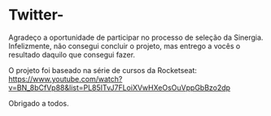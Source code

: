# Twitter-

 Agradeço a oportunidade de participar no processo de seleção da Sinergia. Infelizmente, não consegui concluir o projeto, mas entrego a vocês o  resultado daquilo que consegui fazer. 

O projeto foi baseado na série de cursos da Rocketseat: https://www.youtube.com/watch?v=BN_8bCfVp88&list=PL85ITvJ7FLoiXVwHXeOsOuVppGbBzo2dp 

Obrigado a todos. 


